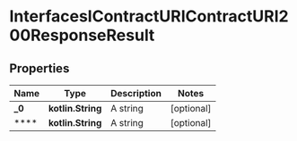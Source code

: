 
# InterfacesIContractURIContractURI200ResponseResult

## Properties
Name | Type | Description | Notes
------------ | ------------- | ------------- | -------------
**_0** | **kotlin.String** | A string |  [optional]
**** | **kotlin.String** | A string |  [optional]



